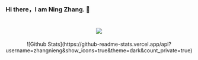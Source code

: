 ### Hi there，I am Ning Zhang. 👋

<!--
**zhangnieng/zhangnieng** is a ✨ _special_ ✨ repository because its `README.md` (this file) appears on your GitHub profile.

Here are some ideas to get you started:

- 🔭 I’m currently working on ...
- 🌱 I’m currently learning ...
- 👯 I’m looking to collaborate on ...
- 🤔 I’m looking for help with ...
- 💬 Ask me about ...
- 📫 How to reach me: ...
- 😄 Pronouns: ...
- ⚡ Fun fact: ...
-->
<h1 align="center"> <a href="https://sunguoqi.com/"> <img src="https://readme-typing-svg.herokuapp.com/?lines=(%22Hello%2C%20World!%22);张宁同学祝您天天愉快!&center=true&size=27"> </a> </h1>

<div align=center>
![Github Stats](https://github-readme-stats.vercel.app/api?username=zhangnieng&show_icons=true&theme=dark&count_private=true)
<div>
